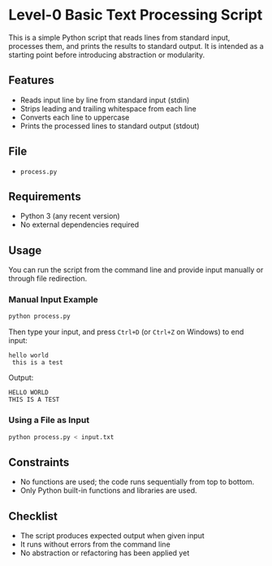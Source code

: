
# Level-0  Basic Text Processing Script

This is a simple Python script that reads lines from standard input, processes them, and prints the results to standard output. It is intended as a starting point before introducing abstraction or modularity.

## Features

* Reads input line by line from standard input (stdin)
* Strips leading and trailing whitespace from each line
* Converts each line to uppercase
* Prints the processed lines to standard output (stdout)

## File

* `process.py`

## Requirements

* Python 3 (any recent version)
* No external dependencies required

## Usage

You can run the script from the command line and provide input manually or through file redirection.

### Manual Input Example

```bash
python process.py
```

Then type your input, and press `Ctrl+D` (or `Ctrl+Z` on Windows) to end input:

```
hello world    
 this is a test 
```

Output:

```
HELLO WORLD
THIS IS A TEST
```

### Using a File as Input

```bash
python process.py < input.txt
```

## Constraints

* No functions are used; the code runs sequentially from top to bottom.
* Only Python built-in functions and libraries are used.

## Checklist

* The script produces expected output when given input
* It runs without errors from the command line
* No abstraction or refactoring has been applied yet

